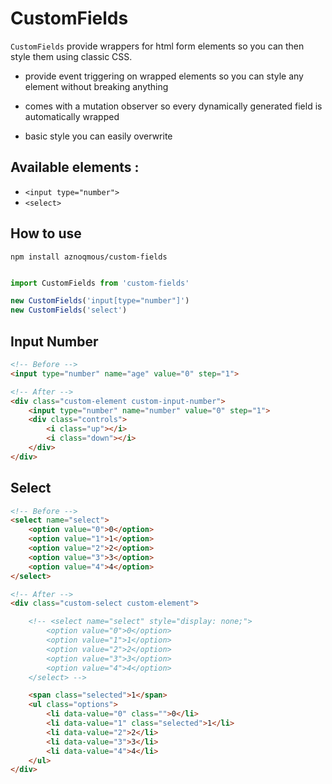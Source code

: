 # CustomFields

`CustomFields` provide wrappers for html form elements so you can then style them using classic CSS.

- provide event triggering on wrapped elements so you can style any element without breaking anything

- comes with a mutation observer so every dynamically generated field is automatically wrapped

- basic style you can easily overwrite

## Available elements :
- `<input type="number">`
- `<select>`

## How to use
`npm install aznoqmous/custom-fields`

```js

import CustomFields from 'custom-fields'

new CustomFields('input[type="number"]')
new CustomFields('select')

```

## Input Number
```html
<!-- Before -->
<input type="number" name="age" value="0" step="1">

<!-- After -->
<div class="custom-element custom-input-number">
    <input type="number" name="number" value="0" step="1">
    <div class="controls">
        <i class="up"></i>
        <i class="down"></i>
    </div>
</div>
```

## Select
```html
<!-- Before -->
<select name="select">
    <option value="0">0</option>
    <option value="1">1</option>
    <option value="2">2</option>
    <option value="3">3</option>
    <option value="4">4</option>
</select>

<!-- After -->
<div class="custom-select custom-element">

    <!-- <select name="select" style="display: none;">
        <option value="0">0</option>
        <option value="1">1</option>
        <option value="2">2</option>
        <option value="3">3</option>
        <option value="4">4</option>
    </select> -->

    <span class="selected">1</span>
    <ul class="options">
        <li data-value="0" class="">0</li>
        <li data-value="1" class="selected">1</li>
        <li data-value="2">2</li>
        <li data-value="3">3</li>
        <li data-value="4">4</li>
    </ul>
</div>
```
